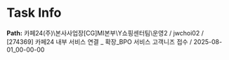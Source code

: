 # Task Info

**Path:** 카페24(주)\본사사업장\[CG]MI본부\Y쇼핑센터팀\운영2 / jwchoi02 / [274369] 카페24 내부 서비스 연결 _ 확장_BPO 서비스 고객니즈 접수 / 2025-08-01_00-00-00

